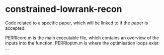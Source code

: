 # constrained-lowrank-recon
Code related to a specific paper, which will be linked to if the paper is accepted.

PERRIcore.m is the main executable file, which contains an overview of the inputs into the function.
PERRIoptm.m is where the optimisation loops exist
...
